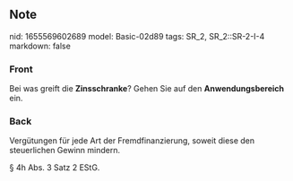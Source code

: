 ## Note
nid: 1655569602689
model: Basic-02d89
tags: SR_2, SR_2::SR-2-I-4
markdown: false

### Front
Bei was greift die <b>Zinsschranke</b>? Gehen Sie auf den <b>Anwendungsbereich </b>ein.

### Back
Vergütungen für jede Art der Fremdfinanzierung, soweit diese den steuerlichen Gewinn mindern.

§ 4h Abs. 3 Satz 2 EStG.
